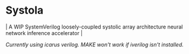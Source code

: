 # Systola
| A WIP SystemVerilog loosely-coupled systolic array architecture neural network inference accelerator |

*Currently using icarus verilog. MAKE won't work if iverilog isn't installed.*
